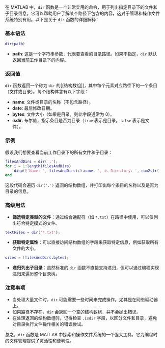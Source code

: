在 MATLAB 中，`dir` 函数是一个非常实用的命令，用于列出指定目录下的文件和子目录信息。它可以帮助用户了解某个路径下包含的内容，这对于管理和操作文件系统特别有用。以下是关于 `dir` 函数的详细解释：

### 基本语法

```matlab
dir(path)
```

- **path**: 这是一个字符串参数，代表要查看的目录路径。如果不指定，`dir` 默认返回当前工作目录下的内容。

### 返回值

`dir` 函数返回一个称为 `dir` 的[[结构数组]]，其中每个元素对应路径下的一个条目（文件或目录）。每个结构体含有以下字段：

- **name**: 文件或目录的名称（不包含路径）。
- **date**: 最后修改日期。
- **bytes**: 文件大小（如果是目录，则此字段通常为 0）。
- **isdir**: 布尔值，指示条目是否为目录（`true` 表示是目录，`false` 表示是文件）。

### 示例

假设我们想要查看当前工作目录下的所有文件和子目录：

```matlab
filesAndDirs = dir('.');
for i = 1:length(filesAndDirs)
    disp(['Name: ', filesAndDirs(i).name, ', is Directory: ', num2str(filesAndDirs(i).isdir)]);
end
```

这段代码会遍历 `dir('.')` 返回的结构数组，并打印出每个条目的名称以及是否为目录的信息。

### 高级用法

- **筛选特定类型的文件**：通过结合通配符（如 `*.txt`）在路径中使用，可以仅列出符合特定模式的文件。

```matlab
textFiles = dir('*.txt');
```

- **获取特定属性**：可以直接访问结构数组的字段来获取特定信息，例如获取所有文件的大小。

```matlab
sizes = [filesAndDirs.bytes];
```

- **递归列出子目录**：虽然标准的 `dir` 函数不直接支持递归，但可以通过编程实现递归来遍历整个目录树。

### 注意事项

- 当处理大量文件时，`dir` 可能需要一些时间来完成操作，尤其是在网络驱动器上。
- 如果路径不存在，`dir` 会返回一个空的结构数组，并不会抛出错误。
- 在处理返回的结构数组时，记得检查 `.isdir` 字段，以区分文件和目录，避免对目录执行文件操作相关的错误尝试。

总之，`dir` 函数是 MATLAB 中探索和操作文件系统的一个强大工具，它为编程时的文件管理提供了灵活性和便利性。